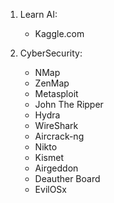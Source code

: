 1. Learn AI:
	-  Kaggle.com

2. CyberSecurity: 
	- NMap
	- ZenMap
	- Metasploit
	- John The Ripper
	- Hydra
	- WireShark
	- Aircrack-ng
	- Nikto
	- Kismet
	- Airgeddon
	- Deauther Board
	- EvilOSx

